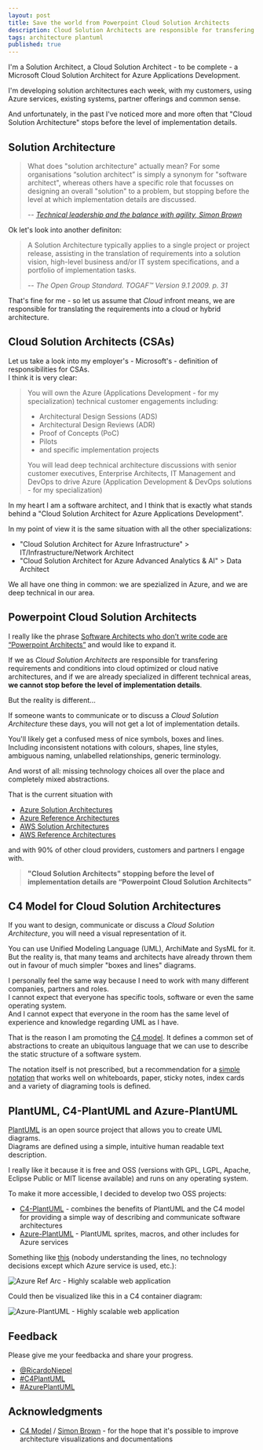 ```yaml
---
layout: post
title: Save the world from Powerpoint Cloud Solution Architects
description: Cloud Solution Architects are responsible for transfering requirements and conditions into cloud optimized or cloud native architectures - we cannot stop before the level of implementation details
tags: architecture plantuml
published: true
---
```


I'm a Solution Architect, a Cloud Solution Architect - to be complete - a Microsoft Cloud Solution Architect for Azure Applications Development.

I'm developing solution architectures each week, with my customers, using Azure services, existing systems, partner offerings and common sense.

And unfortunately, in the past I've noticed more and more often that "Cloud Solution Architecture" stops before the level of implementation details.
<!--more-->

## Solution Architecture

> What does "solution architecture" actually mean? For some organisations “solution architect” is simply a synonym for "software architect", whereas others have a specific role that focusses on designing an overall "solution" to a problem, but stopping before the level at which implementation details are discussed.
>
> -- <cite>[Technical leadership and the balance with agility, Simon Brown](https://leanpub.com/software-architecture-for-developers)</cite>

Ok let's look into another definiton:

> A Solution Architecture typically applies to a single project or project release, assisting in the translation of requirements into a solution vision, high-level business and/or IT system specifications, and a portfolio of implementation tasks.
>
> -- <cite>The Open Group Standard. TOGAF™ Version 9.1 2009. p. 31</cite>

That's fine for me - so let us assume that *Cloud* infront means, we are responsible for translating the requirements into a cloud or hybrid architecture.

## Cloud Solution Architects (CSAs)

Let us take a look into my employer's - Microsoft's - definition of responsibilities for CSAs.  
I think it is very clear:

> You will own the Azure (Applications Development - for my specialization) technical customer engagements including:
>
> * Architectural Design Sessions (ADS)
> * Architectural Design Reviews (ADR)
> * Proof of Concepts (PoC)
> * Pilots
> * and specific implementation projects
>
> You will lead deep technical architecture discussions with senior customer executives, Enterprise Architects, IT Management and DevOps to drive Azure (Application Development & DevOps solutions - for my specialization)

In my heart I am a software architect, and I think that is exactly what stands behind a "Cloud Solution Architect for Azure Applications Development".

In my point of view it is the same situation with all the other specializations:

* "Cloud Solution Architect for Azure Infrastructure" > IT/Infrastructure/Network Architect
* "Cloud Solution Architect for Azure Advanced Analytics & AI" > Data Architect

We all have one thing in common: we are spezialized in Azure, and we are deep technical in our area.

## Powerpoint Cloud Solution Architects

I really like the phrase [Software Architects who don’t write code are “Powerpoint Architects”](https://accidentaltechnologist.com/software-architecture/architects-who-don%E2%80%99t-write-code-are-%E2%80%9Cpowerpoint-architects%E2%80%9D/) and would like to expand it.

If we as *Cloud Solution Architects* are responsible for transfering requirements and conditions into cloud optimized or cloud native architectures, and if we are already specialized in different technical areas, **we cannot stop before the level of implementation details**.

But the reality is different...

If someone wants to communicate or to discuss a *Cloud Solution Architecture* these days, you will not get a lot of implementation details.

You'll likely get a confused mess of nice symbols, boxes and lines.  
 Including inconsistent notations with colours, shapes, line styles, ambiguous naming, unlabelled relationships, generic terminology.
 
 And worst of all: missing technology choices all over the place and completely mixed abstractions.

 That is the current situation with

 * [Azure Solution Architectures](https://azure.microsoft.com/en-us/solutions/architecture/)
 * [Azure Reference Architectures](https://docs.microsoft.com/en-us/azure/architecture/reference-architectures/)
 * [AWS Solution Architectures](https://aws.amazon.com/blogs/architecture/tag/solutions-architecture/)
 * [AWS Reference Architectures](https://aws.amazon.com/architecture/#aws-ref-arch)

 and with 90% of other cloud providers, customers and partners I engage with.

 > **"Cloud Solution Architects" stopping before the level of implementation details are “Powerpoint Cloud Solution Architects”**

## C4 Model for Cloud Solution Architectures

If you want to design, communicate or discuss a *Cloud Solution Architecture*, you will need a visual representation of it.

You can use Unified Modeling Language (UML), ArchiMate and SysML for it.  
But the reality is, that many teams and architects have already thrown them out in favour of much simpler "boxes and lines" diagrams.

I personally feel the same way because I need to work with many different companies, partners and roles.  
I cannot expect that everyone has specific tools, software or even the same operating system.  
And I cannot expect that everyone in the room has the same level of experience and knowledge regarding UML as I have.

That is the reason I am promoting the [C4 model](https://c4model.com/). It defines a common set of abstractions to create an ubiquitous language that we can use to describe the static structure of a software system.  

The notation itself is not prescribed, but a recommendation for a [simple notation](https://c4model.com/#notation) that works well on whiteboards, paper, sticky notes, index cards and a variety of diagraming tools is defined.

## PlantUML, C4-PlantUML and Azure-PlantUML

[PlantUML](http://en.plantuml.com/) is an open source project that allows you to create UML diagrams.  
Diagrams are defined using a simple, intuitive human readable text description.

I really like it because it is free and OSS (versions with GPL, LGPL, Apache, Eclipse Public or MIT license available) and runs on any operating system.

To make it more accessible, I decided to develop two OSS projects:

* [C4-PlantUML](https://github.com/RicardoNiepel/C4-PlantUML) - combines the benefits of PlantUML and the C4 model for providing a simple way of describing and communicate software architectures
* [Azure-PlantUML](https://github.com/RicardoNiepel/Azure-PlantUML) - PlantUML sprites, macros, and other includes for Azure services

Something like [this](https://docs.microsoft.com/en-us/azure/architecture/reference-architectures/app-service-web-app/scalable-web-app) (nobody understanding the lines, no technology decisions except which Azure service is used, etc.):

![Azure Ref Arc - Highly scalable web application](https://docs.microsoft.com/en-us/azure/architecture/reference-architectures/app-service-web-app/images/scalable-web-app.png)

Could then be visualized like this in a C4 container diagram:

![Azure-PlantUML - Highly scalable web application](http://www.plantuml.com/plantuml/png/dLLDRziu4Bq7o7-OzG8BBU3ORThJdkh8GJusTLpBtc9F1YNHCZSKgVB3hlFhEwH4MKwS8DcBDHhDcna-lXb_qOOeOqj-Ud9wyXiJ6RSvjOh3sfXA_pKSAh8T5CoiRMerLPaKXWepo6GvdB6Cg5nE6Aqe7yQVpwQS2BFuUZSiYJPKeMiPOpnXWgf15MhaT8KE63rQHQVeV7SbZtnMB6VQ79wWhL0ZObcMKZHz78yR4qDIegck4JEAIMEIhUbxKB7KfTJZz3sOv0SFdbTXtsbQ0z0OLTNROkFnv6s12IKgMxyQcnYfI47h-0ikqyRnTj0tIoqzH9sUt8t-lL_CbzzlvjVBkykhoydOUQTKQIaYfuO-z1RuwFtf_Ase8bqH_98mKN1K16O4PAM7hf4eB2S8kqqSfiDPjFKFZC5t-0D6qviMb4m7ayivn59H-FfF3EU3Zts8VtVVnfIp3VO3PaqXcOw0Y1mg9JSifnfcbybyPJbWRfTGmtRDiZKGp8CwrhQaEQoKB0EwxGdl9ifoWGNGyZqya98mICxTI-Qqfw6oAMSPtm7P4CP9odrMDnsmaWgut5By9UZ8ThwlbHy9oEkUTo1N0L0J-FJs8bm2XcKTZsFL-o1kWEYveiWvuJ2rgfAQmkQy3zVIzE5kbdGITsyu-k5U4EkTBoLfy1qHHje_N1lUW1kHqv-zkYsHupQ0vADxRQ-W1e2sHK6rOSXw7rRsyN478PLZ1fT6OR6lCrtHZAtmVE6hkoV9MOuqQY2WlQP2LkQgrpTOMcvOXPym4iFmc5ItpUytHgHQqrskUnvq7vzt60ih8yeQmmbEPYWRlEBnXGT-ktFAwiFd3nzWjjYNxAoEIAETDi4Dh6NhKwVUVX9kPTfC0bgzsaHBGpB-6pQVWlgL5Hfr9eepj0HI0uRe1usyU4Md97iebBGYhulCA6-cjXvG75tjqbpFvrD_q_k0TXfVYQa7v5c03rbEA2lMgMnsmRDqjydz15NQIRgym6vVWeKnFvBVTt5iK6QKvDgBOt_wa338VsgDxj04_pcEcJ0od3G0mXNkathTRXLpkiHujoF6zsvFFOLsnFCQkb7IK_I1Nb_4F-qsJEaH3fQBLc21XIkAB0ZwqxZpjz67iUyde0F-NnHqy6ycuPYIziLRMYuiuxdkh8zGSY-_9ZGS-oW2_o39RZbkW-js_OSlLEJu9_eB "Azure-PlantUML - Highly scalable web application")

## Feedback

Please give me your feedbacka and share your progress.

* [@RicardoNiepel](https://twitter.com/RicardoNiepel)
* [#C4PlantUML](https://twitter.com/hashtag/C4PlantUML?src=hash)
* [#AzurePlantUML](https://twitter.com/hashtag/AzurePlantUML?src=hash)

## Acknowledgments

* [C4 Model](https://c4model.com/) / [Simon Brown](https://twitter.com/simonbrown) - for the hope that it's possible to improve architecture visualizations and documentations